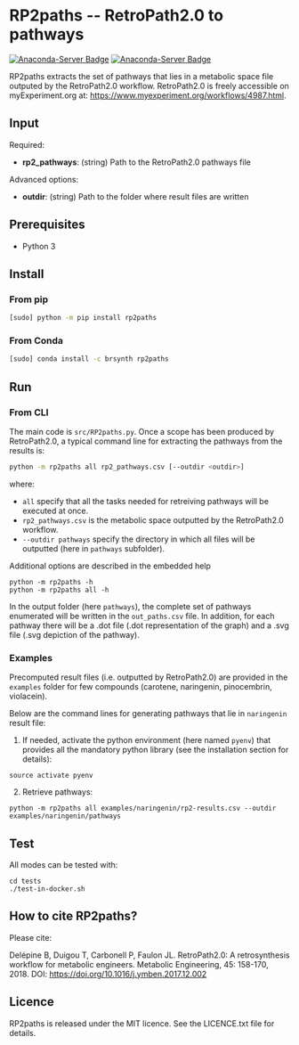 # RP2paths -- RetroPath2.0 to pathways

[![Anaconda-Server Badge](https://anaconda.org/brsynth/rp2paths/badges/latest_release_date.svg)](https://anaconda.org/brsynth/rp2paths) [![Anaconda-Server Badge](https://anaconda.org/brsynth/rp2paths/badges/version.svg)](https://anaconda.org/brsynth/rp2paths)

RP2paths extracts the set of pathways that lies in a metabolic space file outputed by the RetroPath2.0 workflow. RetroPath2.0 is freely accessible on myExperiment.org at: https://www.myexperiment.org/workflows/4987.html.

## Input

Required:
* **rp2_pathways**: (string) Path to the RetroPath2.0 pathways file

Advanced options:
* **outdir**: (string) Path to the folder where result files are written


## Prerequisites

* Python 3


## Install
### From pip
```sh
[sudo] python -m pip install rp2paths
```
### From Conda
```sh
[sudo] conda install -c brsynth rp2paths
```

## Run

### From CLI
The main code is `src/RP2paths.py`. Once a scope has been produced by RetroPath2.0, a typical command line for extracting the pathways from the results is:
```sh
python -m rp2paths all rp2_pathways.csv [--outdir <outdir>]
```
where:
- `all` specify that all the tasks needed for retreiving pathways will be executed at once.
- `rp2_pathways.csv` is the metabolic space outputted by the RetroPath2.0 workflow.
- `--outdir pathways` specify the directory in which all files will be outputted (here in `pathways` subfolder).

Additional options are described in the embedded help
```
python -m rp2paths -h
python -m rp2paths all -h
```

In the output folder (here `pathways`), the complete set of pathways enumerated will be written in the `out_paths.csv` file. In addition, for each pathway there will be a .dot file (.dot representation of the graph) and a .svg file (.svg depiction of the pathway).

### Examples
Precomputed result files (i.e. outputted by RetroPath2.0) are provided in the `examples` folder for few compounds (carotene, naringenin, pinocembrin, violacein).

Below are the command lines for generating pathways that lie in `naringenin` result file:

1. If needed, activate the python environment (here named `pyenv`) that provides all the mandatory python library (see the installation section for details):
```
source activate pyenv
```

2. Retrieve pathways:
```
python -m rp2paths all examples/naringenin/rp2-results.csv --outdir examples/naringenin/pathways
```


## Test
All modes can be tested with:
```
cd tests
./test-in-docker.sh
```



## How to cite RP2paths?
Please cite:

Delépine B, Duigou T, Carbonell P, Faulon JL. RetroPath2.0: A retrosynthesis workflow for metabolic engineers. Metabolic Engineering, 45: 158-170, 2018. DOI: https://doi.org/10.1016/j.ymben.2017.12.002

## Licence
RP2paths is released under the MIT licence. See the LICENCE.txt file for details.
